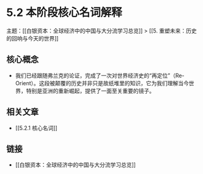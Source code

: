 # 5.2 本阶段核心名词解释

主题：[[白银资本：全球经济中的中国与大分流学习总览]] > [[5. 重塑未来：历史的回响与今天的世界]]

## 核心概念

- 我们已经跟随弗兰克的论证，完成了一次对世界经济史的“再定位”（Re-Orient）。这段被颠覆的历史并非只是故纸堆里的知识，它为我们理解当今世界，特别是亚洲的重新崛起，提供了一面至关重要的镜子。

## 相关文章

- [[5.2.1 核心名词]]

## 链接

- [[白银资本：全球经济中的中国与大分流学习总览]]
